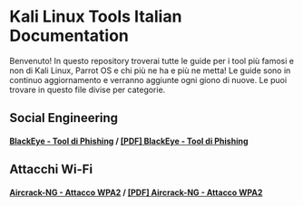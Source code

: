 # Kali Linux Tools Italian Documentation
Benvenuto! In questo repository troverai tutte le guide per i tool più famosi e non di Kali Linux, Parrot OS e chi più ne ha e più ne metta!
Le guide sono in continuo aggiornamento e verranno aggiunte ogni giono di nuove. Le puoi trovare in questo file divise per categorie.

## Social Engineering
#### [BlackEye - Tool di Phishing](https://github.com/Fonlogen/Kali-Linux-Tools-Italian-Documentation/blob/master/Social%20Engineering/BlackEye.md) / [[PDF] BlackEye - Tool di Phishing](https://github.com/Fonlogen/Kali-Linux-Tools-Italian-Documentation/blob/master/Social%20Engineering/PDF/BlackEye.pdf)

## Attacchi Wi-Fi
#### [Aircrack-NG - Attacco WPA2](https://github.com/Fonlogen/Kali-Linux-Tools-Italian-Documentation/blob/master/WiFi%20Attacks/Aircrack-NG.md) / [[PDF] Aircrack-NG - Attacco WPA2](https://github.com/Fonlogen/Kali-Linux-Tools-Italian-Documentation/blob/master/WiFi%20Attacks/PDF/Aircrack-NG.pdf)
